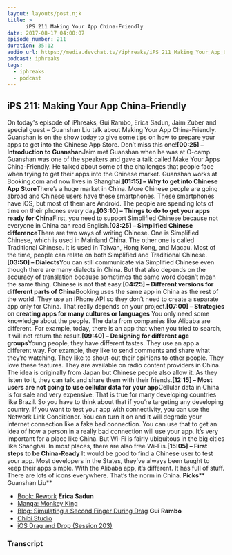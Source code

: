 ```yaml
---
layout: layouts/post.njk
title: >
      iPS 211 Making Your App China-Friendly
date: 2017-08-17 04:00:07
episode_number: 211
duration: 35:12
audio_url: https://media.devchat.tv//iphreaks/iPS_211_Making_Your_App_China-Friendly.mp3
podcast: iphreaks
tags: 
  - iphreaks
  - podcast
---
```


## **iPS**  **211: Making Your App China-Friendly**
On today's episode of iPhreaks, Gui Rambo, Erica Sadun, Jaim Zuber and special guest – Guanshan Liu talk about Making Your App China-Friendly. Guanshan is on the show today to give some tips on how to prepare your apps to get into the Chinese App Store. Don’t miss this one!**[00:25] – Introduction to Guanshan**Jaim met Guanshan when he was at O-camp. Guanshan was one of the speakers and gave a talk called Make Your Apps China-Friendly. He talked about some of the challenges that people face when trying to get their apps into the Chinese market. Guanshan works at Booking.com and now lives in Shanghai.**[01:15] – Why to get into Chinese App Store**There’s a huge market in China. More Chinese people are going abroad and Chinese users have these smartphones. These smartphones have iOS, but most of them are Android. The people are spending lots of time on their phones every day.**[03:10] – Things to do to get your apps ready for China**First, you need to support Simplified Chinese because not everyone in China can read English.**[03:25] – Simplified Chinese difference**There are two ways of writing Chinese. One is Simplified Chinese, which is used in Mainland China. The other one is called Traditional Chinese. It is used in Taiwan, Hong Kong, and Macau. Most of the time, people can relate on both Simplified and Traditional Chinese.**[03:50] – Dialects**You can still communicate via Simplified Chinese even though there are many dialects in China. But that also depends on the accuracy of translation because sometimes the same word doesn’t mean the same thing. Chinese is not that easy.**[04:25] – Different versions for different parts of China**Booking uses the same app in China as the rest of the world. They use an iPhone API so they don’t need to create a separate app only for China. That really depends on your project.**[07:00] – Strategies on creating apps for many cultures or languages** You only need some knowledge about the people. The data from companies like Alibaba are different. For example, today, there is an app that when you tried to search, it will not return the result.**[09:40] – Designing for different age groups**Young people, they have different tastes. They use an app a different way. For example, they like to send comments and share what they’re watching. They like to shout-out their opinions to other people. They love these features. They are available on radio content providers in China. The idea is originally from Japan but Chinese people also allow it. As they listen to it, they can talk and share them with their friends.**[12:15] – Most users are not going to use cellular data for your app**Cellular data in China is for sale and very expensive. That is true for many developing countries like Brazil. So you have to think about that if you’re targeting any developing country. If you want to test your app with connectivity, you can use the Network Link Conditioner. You can turn it on and it will degrade your internet connection like a fake bad connection. You can use that to get an idea of how a person in a really bad connection will use your app. It’s very important for a place like China. But Wi-Fi is fairly ubiquitous in the big cities like Shanghai. In most places, there are also free Wi-Fis.**[15:05] – First steps to be China-Ready** It would be good to find a Chinese user to test your app. Most developers in the States, they’ve always been taught to keep their apps simple. With the Alibaba app, it’s different. It has full of stuff. There are lots of icons everywhere. That’s the norm in China. **Picks**** Guanshan Liu**
- [Book: Rework](https://www.amazon.com/Rework-Chinese-Jason-Fried/dp/7508623614)
**Erica Sadun**
- [Manga: Monkey King](http://www.wikiwand.com/en/The_Monkey_King_(manga))
- [Blog: Simulating a Second Finger During Drag](http://ericasadun.com/2017/06/07/simulating-a-second-finger-during-drag/)
**Gui Rambo**
- [Chibi Studio](https://scratch.mit.edu/studios/2906986/)
- [iOS Drag and Drop (Session 203)](https://developer.apple.com/videos/play/wwdc2017/203/)


### Transcript


